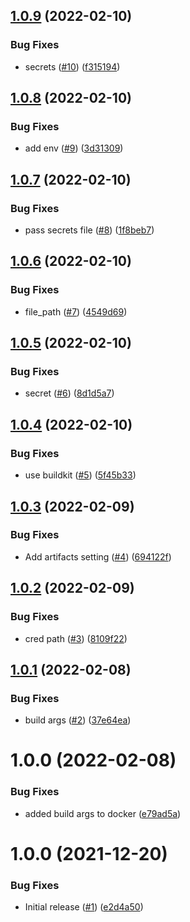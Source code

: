 ## [1.0.9](https://github.com/Unsupervisedcom/action-auth-build-push-image/compare/v1.0.8...v1.0.9) (2022-02-10)


### Bug Fixes

* secrets ([#10](https://github.com/Unsupervisedcom/action-auth-build-push-image/issues/10)) ([f315194](https://github.com/Unsupervisedcom/action-auth-build-push-image/commit/f315194aebd3a58f576f666a46f34db8cc0171ed))

## [1.0.8](https://github.com/Unsupervisedcom/action-auth-build-push-image/compare/v1.0.7...v1.0.8) (2022-02-10)


### Bug Fixes

* add env ([#9](https://github.com/Unsupervisedcom/action-auth-build-push-image/issues/9)) ([3d31309](https://github.com/Unsupervisedcom/action-auth-build-push-image/commit/3d313097382549cb1f558aca547656d4fc11ec25))

## [1.0.7](https://github.com/Unsupervisedcom/action-auth-build-push-image/compare/v1.0.6...v1.0.7) (2022-02-10)


### Bug Fixes

* pass secrets file ([#8](https://github.com/Unsupervisedcom/action-auth-build-push-image/issues/8)) ([1f8beb7](https://github.com/Unsupervisedcom/action-auth-build-push-image/commit/1f8beb757021a2d3d6173407c6916c2816e65cbe))

## [1.0.6](https://github.com/Unsupervisedcom/action-auth-build-push-image/compare/v1.0.5...v1.0.6) (2022-02-10)


### Bug Fixes

* file_path ([#7](https://github.com/Unsupervisedcom/action-auth-build-push-image/issues/7)) ([4549d69](https://github.com/Unsupervisedcom/action-auth-build-push-image/commit/4549d69112aa7409bcfbbe4e30520dd99c1ce939))

## [1.0.5](https://github.com/Unsupervisedcom/action-auth-build-push-image/compare/v1.0.4...v1.0.5) (2022-02-10)


### Bug Fixes

* secret ([#6](https://github.com/Unsupervisedcom/action-auth-build-push-image/issues/6)) ([8d1d5a7](https://github.com/Unsupervisedcom/action-auth-build-push-image/commit/8d1d5a7848ff0b437f61afdb340d8d724e98d9dd))

## [1.0.4](https://github.com/Unsupervisedcom/action-auth-build-push-image/compare/v1.0.3...v1.0.4) (2022-02-10)


### Bug Fixes

* use buildkit ([#5](https://github.com/Unsupervisedcom/action-auth-build-push-image/issues/5)) ([5f45b33](https://github.com/Unsupervisedcom/action-auth-build-push-image/commit/5f45b3382798c4c7c90063b02c257a45a343dc7c))

## [1.0.3](https://github.com/Unsupervisedcom/action-auth-build-push-image/compare/v1.0.2...v1.0.3) (2022-02-09)


### Bug Fixes

* Add artifacts setting ([#4](https://github.com/Unsupervisedcom/action-auth-build-push-image/issues/4)) ([694122f](https://github.com/Unsupervisedcom/action-auth-build-push-image/commit/694122fec011016803c4f8cb0af4ee7aa07adf91))

## [1.0.2](https://github.com/Unsupervisedcom/action-auth-build-push-image/compare/v1.0.1...v1.0.2) (2022-02-09)


### Bug Fixes

* cred path ([#3](https://github.com/Unsupervisedcom/action-auth-build-push-image/issues/3)) ([8109f22](https://github.com/Unsupervisedcom/action-auth-build-push-image/commit/8109f2277c54810075026836ce2b2cbd7cdde553))

## [1.0.1](https://github.com/Unsupervisedcom/action-auth-build-push-image/compare/v1.0.0...v1.0.1) (2022-02-08)


### Bug Fixes

* build args ([#2](https://github.com/Unsupervisedcom/action-auth-build-push-image/issues/2)) ([37e64ea](https://github.com/Unsupervisedcom/action-auth-build-push-image/commit/37e64ea21e4c98b520114979093fea21f38e5b8f))

# 1.0.0 (2022-02-08)


### Bug Fixes

* added build args to docker ([e79ad5a](https://github.com/Unsupervisedcom/action-auth-build-push-image/commit/e79ad5a2283294b0881c5609a690462406292931))

# 1.0.0 (2021-12-20)


### Bug Fixes

* Initial release ([#1](https://github.com/Unsupervisedcom/action-composite-action-template/issues/1)) ([e2d4a50](https://github.com/Unsupervisedcom/action-composite-action-template/commit/e2d4a509733fbf64fa3a10c3d60a589ffc0f932a))
